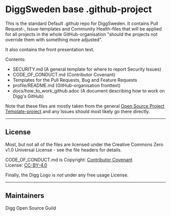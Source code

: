 <!--
SPDX-FileCopyrightText: 2023 Digg - Agency for Digital Government

SPDX-License-Identifier: CC0-1.0
-->

# DiggSweden base .github-project

This is the standard Default .github repo for DiggSweden. It contains Pull Request-, Issue-templates and Community Health-files that will be applied for all projects in the whole GitHub-organisation "should the projects not override them with something more adjusted".

It also contains the front presentation text.

Contents:

- SECURITY.md (A general template for where to report Security Issues)
- CODE_OF_CONDUCT.md (Contributor Covenant)
- Templates for the Pull Requests, Bug and Feature Requests
- profile/README.md (GitHub-organisation fronttext)
- docs/how_to_work_github.adoc (A document describing how to work on Digg's GitHub)

Note that these files are mostly taken from the general [Open Source Project Template-project](https://github.com/diggsweden/open-source-project-template) and any Issues should most likely go there directly.

----

## License

Most, but not all of the files are licensed under the Creative Commons Zero v1.0 Universal License - see the file headers for details.

CODE_OF_CONDUCT.md is Copyright: [Contributor Covenant](https://www.contributor-covenant.org/)  
 License: [CC-BY-4.0](https://creativecommons.org/licenses/by/4.0/)

Finally, the Digg Logo is *not* under any free usage License.

----

## Maintainers

Digg Open Source Guild

